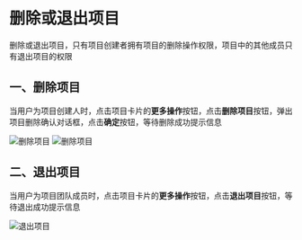 # 删除或退出项目
删除或退出项目，只有项目创建者拥有项目的删除操作权限，项目中的其他成员只有退出项目的权限

## 一、删除项目
当用户为项目创建人时，点击项目卡片的**更多操作**按钮，点击**删除项目**按钮，弹出项目删除确认对话框，点击**确定**按钮，等待删除成功提示信息

![删除项目](/pic/projectmanagement/\deleteproject/deleteproject1.jpg)
![删除项目](/pic/projectmanagement/\deleteproject/deleteproject2.jpg)


## 二、退出项目
当用户为项目团队成员时，点击项目卡片的**更多操作**按钮，点击**退出项目**按钮，等待退出成功提示信息

![退出项目](/pic/projectmanagement/\deleteproject/Exitproject.jpg)